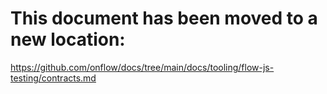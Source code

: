 # This document has been moved to a new location:

https://github.com/onflow/docs/tree/main/docs/tooling/flow-js-testing/contracts.md
